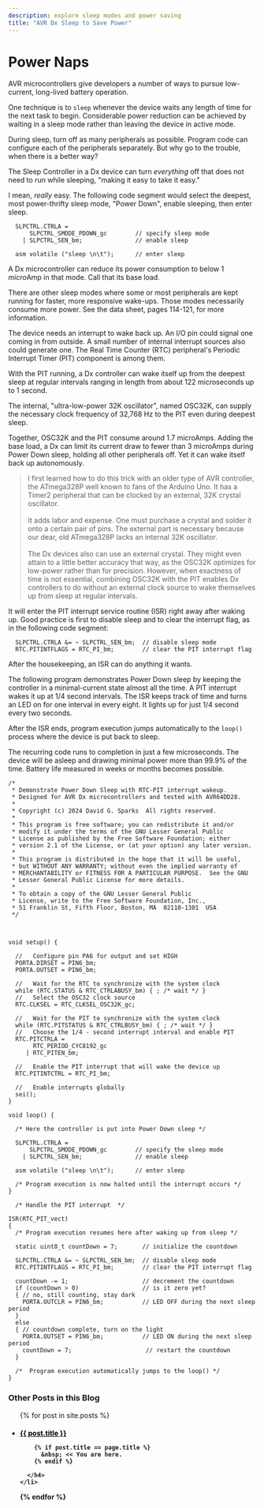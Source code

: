 ```yaml
---
description: explore sleep modes and power saving
title: "AVR Dx Sleep to Save Power"
---
```


# Power Naps

AVR microcontrollers give developers a number of ways to pursue low-current, long-lived battery operation. 

One technique is to ```sleep``` whenever the device waits any length of time for the next task to begin. Considerable power reduction can be achieved by waiting in a sleep mode rather than leaving the device in active mode.

During sleep, turn off as many peripherals as possible. Program code can configure each of the peripherals separately. But why go to the trouble, when there is a better way?

The Sleep Controller in a Dx device can turn *everything* off that does not need to run while sleeping, "making it easy to take it easy."

I mean, *really* easy. The following code segment would select the deepest, most power-thrifty sleep mode, "Power Down", enable sleeping, then enter sleep.

```
  SLPCTRL.CTRLA =
      SLPCTRL_SMODE_PDOWN_gc        // specify sleep mode
    | SLPCTRL_SEN_bm;               // enable sleep
    
  asm volatile ("sleep \n\t");      // enter sleep
```

A Dx microcontroller can reduce its power consumption to below 1 *micro*Amp in that mode. Call that its base load.

There are other sleep modes where some or most peripherals are kept running for faster, more responsive wake-ups. Those modes necessarily consume more power. See the data sheet, pages 114-121, for more information.

The device needs an interrupt to wake back up. An I/O pin could signal one coming in from outside. A small number of internal interrupt sources also could generate one. The Real Time Counter (RTC) peripheral's Periodic Interrupt Timer (PIT) component is among them.

With the PIT running, a Dx controller can wake itself up from the deepest sleep at regular intervals ranging in length from about 122 microseconds up to 1 second.

The internal, "ultra-low-power 32K oscillator", named OSC32K, can supply the necessary clock frequency of 32,768 Hz to the PIT even during deepest sleep.

Together, OSC32K and the PIT consume around 1.7 microAmps. Adding the base load, a Dx can limit its current draw to fewer than 3 microAmps during Power Down sleep, holding all other peripherals off. Yet it can wake itself back up autonomously. 

<blockquote>
I first learned how to do this trick with an older type of AVR controller, the ATmega328P well known to fans of the Arduino Uno. It has a Timer2 peripheral that can be clocked by an external, 32K crystal oscillator. 
<br><br>
It adds labor and expense. One must purchase a crystal and solder it onto a certain pair of pins. The external part is necessary because our dear, old ATmega328P lacks an internal 32K oscillator. 
<br><br>
The Dx devices also can use an external crystal. They might even attain to a little better accuracy that way, as the OSC32K optimizes for low-power rather than for precision. However, when exactness of time is not essential, combining OSC32K with the PIT enables Dx controllers to do without an external clock source to wake themselves up from sleep at regular intervals.
</blockquote>

It will enter the PIT interrupt service routine (ISR) right away after waking up. Good practice is first to disable sleep and to clear the interrupt flag, as in the following code segment:

```
  SLPCTRL.CTRLA &= ~ SLPCTRL_SEN_bm;  // disable sleep mode
  RTC.PITINTFLAGS = RTC_PI_bm;        // clear the PIT interrupt flag
```

After the housekeeping, an ISR can do anything it wants.

The following program demonstrates Power Down sleep by keeping the controller in a minimal-current state almost all the time. A PIT interrupt wakes it up at 1/4 second intervals. The ISR keeps track of time and turns an LED on for one interval in every eight. It lights up for just 1/4 second every two seconds.

After the ISR ends, program execution jumps automatically to the ```loop()``` process where the device is put back to sleep.

The recurring code runs to completion in just a few microseconds. The device will be asleep and drawing minimal power more than 99.9% of the time. Battery life measured in weeks or months becomes possible.

```
/*
 * Demonstrate Power Down Sleep with RTC-PIT interrupt wakeup.
 * Designed for AVR Dx microcontrollers and tested with AVR64DD28.
 * 
 * Copyright (c) 2024 David G. Sparks  All rights reserved.
 *
 * This program is free software; you can redistribute it and/or
 * modify it under the terms of the GNU Lesser General Public
 * License as published by the Free Software Foundation; either
 * version 2.1 of the License, or (at your option) any later version.
 *
 * This program is distributed in the hope that it will be useful,
 * but WITHOUT ANY WARRANTY; without even the implied warranty of
 * MERCHANTABILITY or FITNESS FOR A PARTICULAR PURPOSE.  See the GNU
 * Lesser General Public License for more details.
 *
 * To obtain a copy of the GNU Lesser General Public
 * License, write to the Free Software Foundation, Inc., 
 * 51 Franklin St, Fifth Floor, Boston, MA  02110-1301  USA
 */



void setup() {

  //   Configure pin PA6 for output and set HIGH
  PORTA.DIRSET = PIN6_bm;
  PORTA.OUTSET = PIN6_bm;

  //   Wait for the RTC to synchronize with the system clock
  while (RTC.STATUS & RTC_CTRLABUSY_bm) { ; /* wait */ }
  //   Select the OSC32 clock source
  RTC.CLKSEL = RTC_CLKSEL_OSC32K_gc;

  //   Wait for the PIT to synchronize with the system clock
  while (RTC.PITSTATUS & RTC_CTRLBUSY_bm) { ; /* wait */ }
  //   Choose the 1/4 - second interrupt interval and enable PIT
  RTC.PITCTRLA = 
       RTC_PERIOD_CYC8192_gc
     | RTC_PITEN_bm;  

  //   Enable the PIT interrupt that will wake the device up
  RTC.PITINTCTRL = RTC_PI_bm;

  //   Enable interrupts globally
  sei();
}

void loop() {

  /* Here the controller is put into Power Down sleep */

  SLPCTRL.CTRLA =
      SLPCTRL_SMODE_PDOWN_gc        // specify the sleep mode
    | SLPCTRL_SEN_bm;               // enable sleep
    
  asm volatile ("sleep \n\t");      // enter sleep

  /* Program execution is now halted until the interrupt occurs */
}

  /* Handle the PIT interrupt  */

ISR(RTC_PIT_vect)
{
  /* Program execution resumes here after waking up from sleep */
  
  static uint8_t countDown = 7;       // initialize the countdown
  
  SLPCTRL.CTRLA &= ~ SLPCTRL_SEN_bm;  // disable sleep mode
  RTC.PITINTFLAGS = RTC_PI_bm;        // clear the PIT interrupt flag

  countDown -= 1;                     // decrement the countdown
  if (countDown > 0)                  // is it zero yet?
  { // no, still counting, stay dark
    PORTA.OUTCLR = PIN6_bm;           // LED OFF during the next sleep period   
  } 
  else 
  { // countdown complete, turn on the light
    PORTA.OUTSET = PIN6_bm;           // LED ON during the next sleep period
    countDown = 7;                     // restart the countdown  
  }

  /*  Program execution automatically jumps to the loop() */
}
```


### Other Posts in this Blog 

<ul>
  {% for post in site.posts %}
    <li>
      <h4>
        <a href="{{site.baseurl}}{{ post.url }}"       
        {% if post.title == page.title %}
           style="color: black;"
        {% endif %}>{{ post.title }}
        </a>
        
        {% if post.title == page.title %}
          &nbsp; << You are here.
        {% endif %}
        
      </h4>
    </li>
  {% endfor %}
</ul>


